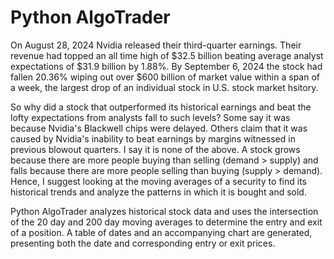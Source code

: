 # Python AlgoTrader

On August 28, 2024 Nvidia released their third-quarter earnings. Their revenue had topped an all time high of $32.5 billion beating average analyst expectations of $31.9 billion by 1.88%. By September 6, 2024 the stock had fallen 20.36% wiping out over $600 billion of market value within a span of a week, the largest drop of an individual stock in U.S. stock market hsitory.

So why did a stock that outperformed its historical earnings and beat the lofty expectations from analysts fall to such levels? Some say it was because Nvidia's Blackwell chips were delayed. Others claim that it was caused by Nvidia's inability to beat earnings by margins witnessed in previous blowout quarters. I say it is none of the above. A stock grows because there are more people buying than selling (demand > supply) and falls because there are more people selling than buying (supply > demand). Hence, I suggest looking at the moving averages of a security to find its historical trends and analyze the patterns in which it is bought and sold.

Python AlgoTrader analyzes historical stock data and uses the intersection of the 20 day and 200 day moving averages to determine the entry and exit of a position. A table of dates and an accompanying chart are generated, presenting both the date and corresponding entry or exit prices.
